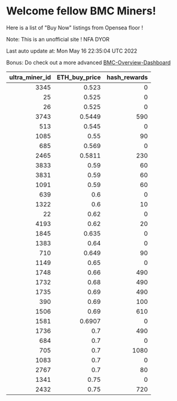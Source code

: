 # Welcome fellow BMC Miners!
Here is a list of "Buy Now" listings from Opensea floor !

Note: This is an unofficial site ! NFA DYOR

Last auto update at: Mon May 16 22:35:04 UTC 2022

Bonus: Do check out a more advanced [BMC-Overview-Dashboard](https://dune.com/defifunk/BMC-Overview-Dashboard)


|   ultra_miner_id |   ETH_buy_price |   hash_rewards |
|-----------------:|----------------:|---------------:|
|             3345 |          0.523  |              0 |
|               25 |          0.525  |              0 |
|               26 |          0.525  |              0 |
|             3743 |          0.5449 |            590 |
|              513 |          0.545  |              0 |
|             1085 |          0.55   |             90 |
|              685 |          0.569  |              0 |
|             2465 |          0.5811 |            230 |
|             3833 |          0.59   |             60 |
|             3831 |          0.59   |             60 |
|             1091 |          0.59   |             60 |
|              639 |          0.6    |              0 |
|             1322 |          0.6    |             10 |
|               22 |          0.62   |              0 |
|             4193 |          0.62   |             20 |
|             1845 |          0.635  |              0 |
|             1383 |          0.64   |              0 |
|              710 |          0.649  |             90 |
|             1149 |          0.65   |              0 |
|             1748 |          0.66   |            490 |
|             1732 |          0.68   |            490 |
|             1735 |          0.69   |            490 |
|              390 |          0.69   |            100 |
|             1506 |          0.69   |            610 |
|             1581 |          0.6907 |              0 |
|             1736 |          0.7    |            490 |
|              684 |          0.7    |              0 |
|              705 |          0.7    |           1080 |
|             1083 |          0.7    |              0 |
|             2767 |          0.7    |             80 |
|             1341 |          0.75   |              0 |
|             2432 |          0.75   |            720 |